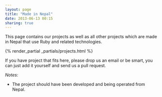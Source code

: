 ```yaml
---
layout: page
title: "Made in Nepal"
date: 2013-06-13 00:15
sharing: true
---
```


This page contains our projects as well as all other projects which are made in Nepal that use Ruby and related technologies.

{% render_partial _partials/projects.html %}

If you have project that fits here, please drop us an email or be smart, you can just add it yourself and send us a pull request.

*Notes:*
  - The project should have been developed and being operated from Nepal.


